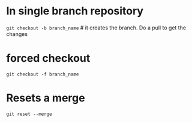 # In single branch repository
`git checkout -b branch_name`  # it creates the branch. Do a pull to get the changes 

# forced checkout
`git checkout -f branch_name`

# Resets a merge
`git reset --merge`
